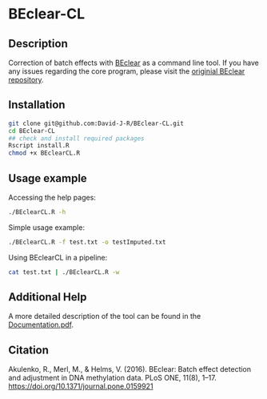 # BEclear-CL

## Description
Correction of batch effects with [BEclear](https://bioconductor.org/packages/release/bioc/html/BEclear.html) as a command line tool.
If you have any issues regarding the core program, please visit the [originial BEclear repository](https://github.com/David-J-R/BEclear/issues).

## Installation

```bash
git clone git@github.com:David-J-R/BEclear-CL.git
cd BEclear-CL
## check and install required packages
Rscript install.R
chmod +x BEclearCL.R
```

## Usage example

Accessing the help pages:

```bash
./BEclearCL.R -h
```

Simple usage example:

```bash
./BEclearCL.R -f test.txt -o testImputed.txt
```

Using BEclearCL in a pipeline:

```bash
cat test.txt | ./BEclearCL.R -w
```

## Additional Help

A more detailed description of the tool can be found in the [Documentation.pdf](https://github.com/David-J-R/BEclear-CL/blob/master/doc/Documentation.pdf).

## Citation

Akulenko, R., Merl, M., & Helms, V. (2016). BEclear: Batch effect detection and 
adjustment in DNA methylation data. PLoS ONE, 11(8), 1–17.
https://doi.org/10.1371/journal.pone.0159921
